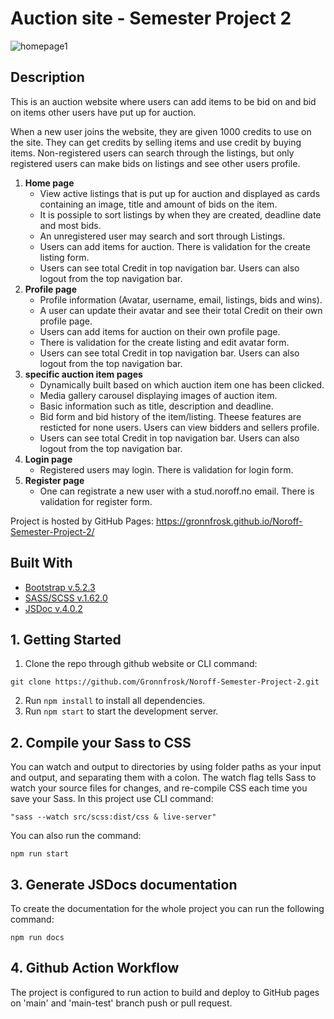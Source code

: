 # Auction site - Semester Project 2

![homepage1](https://github.com/Gronnfrosk/Noroff-Semester-Project-2/assets/91615712/9662f0b5-b6cb-4c4a-b848-d75b123a683d)

## Description
This is an auction website where users can add items to be bid on and bid on items other users have put up for auction.

When a new user joins the website, they are given 1000 credits to use on the site. They can get credits by selling items and use credit by buying items. Non-registered users can search through the listings, but only registered users can make bids on listings and see other users profile.

1.	**Home page**
      - View active listings that is put up for auction and displayed as cards containing an image, title and amount of bids on the item. 
      - It is possiple to sort listings by when they are created, deadline date and most bids.
      - An unregistered user may search and sort through Listings. 
      - Users can add items for auction. There is validation for the create listing form.
      - Users can see total Credit in top navigation bar. Users can also logout from the top navigation bar.
3.	**Profile page**
      - Profile information (Avatar, username, email, listings, bids and wins). 
      - A user can update their avatar and see their total Credit on their own profile page.
      - Users can add items for auction on their own profile page. 
      - There is validation for the create listing and edit avatar form.
      - Users can see total Credit in top navigation bar. Users can also logout from the top navigation bar.
5.	**specific auction item pages** 
      - Dynamically built based on which auction item one has been clicked. 
      - Media gallery carousel displaying images of auction item. 
      - Basic information such as title, description and deadline.
      - Bid form and bid history of the item/listing. Theese features are resticted for none users. Users can view bidders and sellers profile.
      - Users can see total Credit in top navigation bar. Users can also logout from the top navigation bar.
4.	**Login page** 
      - Registered users may login. There is validation for login form.
6.	**Register page** 
      - One can registrate a new user with a stud.noroff.no email. There is validation for register form.

Project is hosted by GitHub Pages: https://gronnfrosk.github.io/Noroff-Semester-Project-2/

## Built With

- [Bootstrap v.5.2.3](https://getbootstrap.com)
- [SASS/SCSS v.1.62.0](https://sass-lang.com/)
- [JSDoc v.4.0.2](https://jsdoc.app/)

## 1. Getting Started

1. Clone the repo through github website or CLI command:
```
git clone https://github.com/Gronnfrosk/Noroff-Semester-Project-2.git
```
2. Run ```npm install``` to install all dependencies.
3. Run ```npm start``` to start the development server.

## 2. Compile your Sass to CSS
You can watch and output to directories by using folder paths as your input and output, and separating them with a colon. The watch flag tells Sass to watch your source files for changes, and re-compile CSS each time you save your Sass. In this project use CLI command:
```
"sass --watch src/scss:dist/css & live-server"
``` 
You can also run the command:
``` 
npm run start
``` 

## 3. Generate JSDocs documentation
To create the documentation for the whole project you can run the following command:
``` 
npm run docs
``` 

## 4. Github Action Workflow
The project is configured to run action to build and deploy to GitHub pages on 'main' and 'main-test' branch push or pull request.
 
